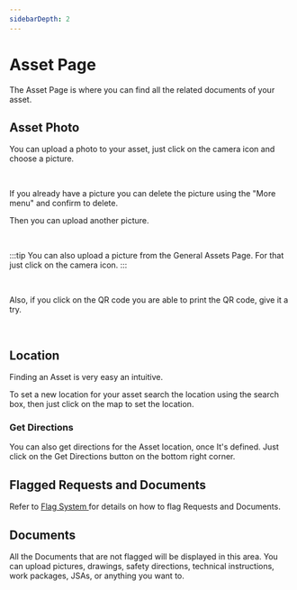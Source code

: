 ```yaml
---
sidebarDepth: 2
---
```


# Asset Page

The Asset Page is where you can find all the related documents of your asset.

<template>
    <br>
    <v-card>
        <br>
            <center>
            <img src="./Resources/Assets/AssetPage.jpg">
            </center>
        <br>
    </v-card>
</template>

## Asset Photo

You can upload a photo to your asset, just click on the camera icon and choose a picture.

<template>
    <br>
    <v-card>
        <br>
            <center>
            <img src="./Resources/Assets/UploadPicture.png">
            </center>
        <br>
    </v-card>
</template>

<br>

If you already have a picture you can delete the picture using the "More menu" and confirm to delete.

Then you can upload another picture.

<template>
    <br>
    <v-card>
        <br>
            <center>
            <img src="./Resources/Assets/DeletePicture.png">
            </center>
        <br>
    </v-card>
</template>

<br>

:::tip
You can also upload a picture from the General Assets Page. For that just click on the camera icon.
:::

<br>

Also, if you click on the QR code you are able to print the QR code, give it a try.

<template>
    <br>
    <v-card>
        <br>
            <center>
            <img src="./Resources/Assets/QR.png">
            </center>
        <br>
    </v-card>
</template>

<br>

## Location

Finding an Asset is very easy an intuitive. 

To set a new location for your asset search the location using the search box, then just click on the map to set the location.

<template>
    <br>
    <v-card>
        <br>
            <center>
            <img src="./Resources/GPS/Map02.png">
            </center>
        <br>
    </v-card>
</template>

### Get Directions

You can also get directions for the Asset location, once It's defined. Just click on the Get Directions button on the bottom right corner.

## Flagged Requests and Documents

Refer to [Flag System ](/Flag/) for details on how to flag Requests and Documents.

## Documents

All the Documents that are not flagged will be displayed in this area. You can upload pictures, drawings, safety directions, technical instructions, work packages, JSAs, or anything you want to.

